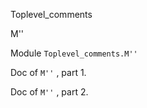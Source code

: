 Toplevel_comments

M''

Module `Toplevel_comments.M''`

Doc of `M''` , part 1.

Doc of `M''` , part 2.
